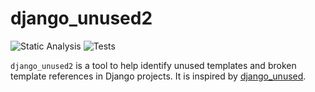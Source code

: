 # django_unused2

![Static Analysis](https://github.com/hovi/django_unused2/actions/workflows/.static-analysis.yml/badge.svg)
![Tests](https://github.com/hovi/django_unused2/actions/workflows/.tests-ci.yml/badge.svg)

`django_unused2` is a tool to help identify unused templates and broken template references in Django projects.
It is inspired by [django_unused](https://github.com/edustaff/django-unused/).